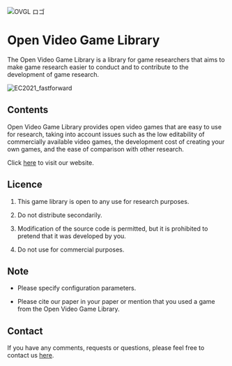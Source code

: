![OVGL ロゴ](https://user-images.githubusercontent.com/77042312/187063250-52b8f499-a464-4c04-ab7c-8eeccc65bcaa.png)

# Open Video Game Library

The Open Video Game Library is a library for game researchers that aims to make game research easier to conduct and to contribute to the development of game research.

![EC2021_fastforward](https://user-images.githubusercontent.com/77042312/187063347-6e3c36b4-892e-4b79-9a76-623ff05a02cd.gif)

## Contents

Open Video Game Library provides open video games that are easy to use for research, taking into account issues such as the low editability of commercially available video games, the development cost of creating your own games, and the ease of comparison with other research.

Click [here](https://open-video-game-library.github.io/info/about/) to visit our website.

## Licence

1. This game library is open to any use for research purposes.

2. Do not distribute secondarily.

3. Modification of the source code is permitted, but it is prohibited to pretend that it was developed by you.

4. Do not use for commercial purposes.

## Note

- Please specify configuration parameters.

- Please cite our paper in your paper or mention that you used a game from the Open Video Game Library.

## Contact

If you have any comments, requests or questions, please feel free to contact us [here](https://open-video-game-library.github.io/info/contact/).

